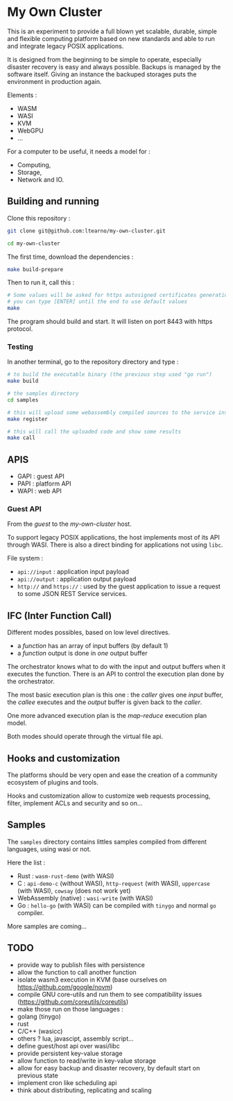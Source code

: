 # My Own Cluster

This is an experiment to provide a full blown yet scalable, durable, simple and flexible computing platform based on new standards and able to run and integrate legacy POSIX applications.

It is designed from the beginning to be simple to operate, especially disaster recovery is easy and always possible. Backups is managed by the software itself. Giving an instance the backuped storages puts the environment in production again.

Elements :

- WASM
- WASI
- KVM
- WebGPU
- ...

For a computer to be useful, it needs a model for :

- Computing,
- Storage,
- Network and IO.

## Building and running

Clone this repository :

```bash
git clone git@github.com:ltearno/my-own-cluster.git

cd my-own-cluster
```

The first time, download the dependencies :

```bash
make build-prepare
```

Then to run it, call this :

```bash
# Some values will be asked for https autosigned certificates generation,
# you can type [ENTER] until the end to use default values
make
```

The program should build and start. It will listen on port 8443 with https protocol.

### Testing

In another terminal, go to the repository directory and type :

```bash
# to build the executable binary (the previous step used "go run")
make build

# the samples directory
cd samples

# this will upload some webassembly compiled sources to the service instance
make register

# this will call the uploaded code and show some results
make call
```

## APIS

- GAPI : guest API
- PAPI : platform API
- WAPI : web API

### Guest API

From the _guest_ to the _my-own-cluster_ host.

To support legacy POSIX applications, the host implements most of its API through WASI. There is also a direct binding for applications not using `libc`.

File system :

- `api://input` : application input payload
- `api://output` : application output payload
- `http://` and `https://` : used by the guest application to issue a request to some JSON REST Service services.

## IFC (Inter Function Call)

Different modes possibles, based on low level directives.

- a _function_ has an array of input buffers (by default 1)
- a _function_ output is done in _one_ output buffer

The orchestrator knows what to do with the input and output buffers when it executes the function.
There is an API to control the execution plan done by the orchestrator.

The most basic execution plan is this one : the _caller_ gives one _input_ buffer, the _callee_ executes and the _output_ buffer is given back to the _caller_.

One more advanced execution plan is the _map-reduce_ execution plan model.

Both modes should operate through the virtual file api.

## Hooks and customization

The platforms should be very open and ease the creation of a community ecosystem of plugins and tools.

Hooks and customization allow to customize web requests processing, filter, implement ACLs and security and so on...

## Samples

The `samples` directory contains littles samples compiled from different languages, using wasi or not.

Here the list :

- Rust : `wasm-rust-demo` (with WASI)
- C : `api-demo-c` (without WASI), `http-request` (with WASI), `uppercase` (with WASI), `cowsay` (does not work yet)
- WebAssembly (native) : `wasi-write` (with WASI)
- Go : `hello-go` (with WASI) can be compiled with `tinygo` and normal `go` compiler.

More samples are coming...

## TODO

- provide way to publish files with persistence
- allow the function to call another function
- isolate wasm3 execution in KVM (base ourselves on https://github.com/google/novm)
- compile GNU core-utils and run them to see compatibility issues (https://github.com/coreutils/coreutils)
- make those run on those languages :
- golang (tinygo)
- rust
- C/C++ (wasicc)
- others ? lua, javascipt, assembly script...
- define guest/host api over wasi/libc
- provide persistent key-value storage
- allow function to read/write in key-value storage
- allow for easy backup and disaster recovery, by default start on previous state
- implement cron like scheduling api
- think about distributing, replicating and scaling